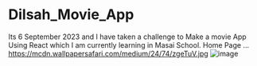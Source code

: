# Dilsah_Movie_App
Its 6 September 2023 and I have taken a challenge to Make a movie App Using React which I am currently learning in Masai School.
Home Page ...
https://mcdn.wallpapersafari.com/medium/24/74/zgeTuV.jpg
![image](https://github.com/dilsah786/Dilsah_Movie_App/assets/120841935/ad7f6b9e-a839-42f8-9058-5b56b34d096a)
